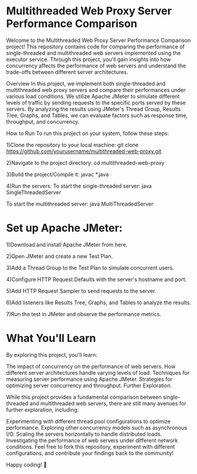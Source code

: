 # Multithreaded Web Proxy Server Performance Comparison

Welcome to the Multithreaded Web Proxy Server Performance Comparison project! This repository contains code for comparing the performance of single-threaded and multithreaded web servers implemented using the executor service. Through this project, you'll gain insights into how concurrency affects the performance of web servers and understand the trade-offs between different server architectures.

Overview
In this project, we implement both single-threaded and multithreaded web proxy servers and compare their performances under various load conditions. We utilize Apache JMeter to simulate different levels of traffic by sending requests to the specific ports served by these servers. By analyzing the results using JMeter's Thread Group, Results Tree, Graphs, and Tables, we can evaluate factors such as response time, throughput, and concurrency.

How to Run
To run this project on your system, follow these steps:

1)Clone the repository to your local machine:
git clone https://github.com/yourusername/multithreaded-web-proxy.git

2)Navigate to the project directory:
cd multithreaded-web-proxy

3)Build the project/Compile it:
javac *.java

4)Run the servers:
  To start the single-threaded server:
  java SingleThreadedServer

  To start the multithreaded server:
  java MultiThreadedServer

# Set up Apache JMeter:

   1)Download and install Apache JMeter from here.

   2)Open JMeter and create a new Test Plan.

   3)Add a Thread Group to the Test Plan to simulate concurrent users.

   4)Configure HTTP Request Defaults with the server's hostname and port.

   5)Add HTTP Request Sampler to send requests to the server.

   6)Add listeners like Results Tree, Graphs, and Tables to analyze the results.

   7)Run the test in JMeter and observe the performance metrics.

# What You'll Learn
By exploring this project, you'll learn:

The impact of concurrency on the performance of web servers.
How different server architectures handle varying levels of load.
Techniques for measuring server performance using Apache JMeter.
Strategies for optimizing server concurrency and throughput.
Further Exploration.

While this project provides a fundamental comparison between single-threaded and multithreaded web servers, there are still many avenues for further exploration, including:

Experimenting with different thread pool configurations to optimize performance.
Exploring other concurrency models such as asynchronous I/O.
Scaling the servers horizontally to handle distributed loads.
Investigating the performance of web servers under different network conditions.
Feel free to fork this repository, experiment with different configurations, and contribute your findings back to the community!

Happy coding! 🚀
